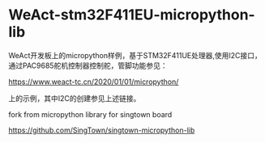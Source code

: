 # WeAct-stm32F411EU-micropython-lib
WeAct开发板上的micropython样例，基于STM32F411UE处理器,使用I2C接口，通过PAC9685舵机控制器控制舵，管脚功能参见：

https://www.weact-tc.cn/2020/01/01/micropython/

上的示例，其中I2C的创建参见上述链接。

fork from micropython library for singtown board

https://github.com/SingTown/singtown-micropython-lib
